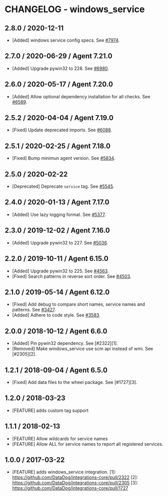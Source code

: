 # CHANGELOG - windows_service

## 2.8.0 / 2020-12-11

* [Added] windows service config specs. See [#7974](https://github.com/DataDog/integrations-core/pull/7974).

## 2.7.0 / 2020-06-29 / Agent 7.21.0

* [Added] Upgrade pywin32 to 228. See [#6980](https://github.com/DataDog/integrations-core/pull/6980).

## 2.6.0 / 2020-05-17 / Agent 7.20.0

* [Added] Allow optional dependency installation for all checks. See [#6589](https://github.com/DataDog/integrations-core/pull/6589).

## 2.5.2 / 2020-04-04 / Agent 7.19.0

* [Fixed] Update deprecated imports. See [#6088](https://github.com/DataDog/integrations-core/pull/6088).

## 2.5.1 / 2020-02-25 / Agent 7.18.0

* [Fixed] Bump minimun agent version. See [#5834](https://github.com/DataDog/integrations-core/pull/5834).

## 2.5.0 / 2020-02-22

* [Deprecated] Deprecate `service` tag. See [#5545](https://github.com/DataDog/integrations-core/pull/5545).

## 2.4.0 / 2020-01-13 / Agent 7.17.0

* [Added] Use lazy logging format. See [#5377](https://github.com/DataDog/integrations-core/pull/5377).

## 2.3.0 / 2019-12-02 / Agent 7.16.0

* [Added] Upgrade pywin32 to 227. See [#5036](https://github.com/DataDog/integrations-core/pull/5036).

## 2.2.0 / 2019-10-11 / Agent 6.15.0

* [Added] Upgrade pywin32 to 225. See [#4563](https://github.com/DataDog/integrations-core/pull/4563).
* [Fixed] Search patterns in reverse sort order. See [#4503](https://github.com/DataDog/integrations-core/pull/4503).

## 2.1.0 / 2019-05-14 / Agent 6.12.0

* [Fixed] Add debug to compare short names, service names and patterns. See [#3427](https://github.com/DataDog/integrations-core/pull/3427).
* [Added] Adhere to code style. See [#3583](https://github.com/DataDog/integrations-core/pull/3583).

## 2.0.0 / 2018-10-12 / Agent 6.6.0

* [Added] Pin pywin32 dependency. See [#2322][1].
* [Removed] Make windows_service use scm api instead of wmi. See [#2305][2].

## 1.2.1 / 2018-09-04 / Agent 6.5.0

* [Fixed] Add data files to the wheel package. See [#1727][3].

## 1.2.0 / 2018-03-23

* [FEATURE] adds custom tag support

## 1.1.1 / 2018-02-13

* [FEATURE] Allow wildcards for service names
* [FEATURE] Allow ALL for service names to report all registered services.

## 1.0.0 / 2017-03-22

* [FEATURE] adds windows_service integration.
[1]: https://github.com/DataDog/integrations-core/pull/2322
[2]: https://github.com/DataDog/integrations-core/pull/2305
[3]: https://github.com/DataDog/integrations-core/pull/1727
